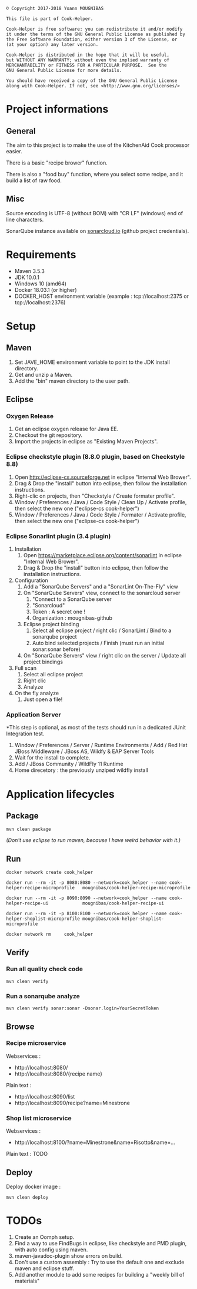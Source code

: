 ```
© Copyright 2017-2018 Yoann MOUGNIBAS

This file is part of Cook-Helper.

Cook-Helper is free software: you can redistribute it and/or modify
it under the terms of the GNU General Public License as published by
the Free Software Foundation, either version 3 of the License, or
(at your option) any later version.

Cook-Helper is distributed in the hope that it will be useful,
but WITHOUT ANY WARRANTY; without even the implied warranty of
MERCHANTABILITY or FITNESS FOR A PARTICULAR PURPOSE.  See the
GNU General Public License for more details.

You should have received a copy of the GNU General Public License
along with Cook-Helper. If not, see <http://www.gnu.org/licenses/>
```

# Project informations

## General

The aim to this project is to make the use of the KitchenAid Cook processor easier.

There is a basic "recipe brower" function.

There is also a "food buy" function, where you select some recipe, and it build a list of raw food.

## Misc

Source encoding is UTF-8 (without BOM) with "CR LF" (windows) end of line characters.

SonarQube instance available on [sonarcloud.io](https://sonarcloud.io/organizations/mougnibas-github/projects) (github project credentials).

# Requirements

* Maven 3.5.3
* JDK 10.0.1
* Windows 10 (amd64)
* Docker 18.03.1 (or higher)
* DOCKER_HOST environment variable (example : tcp://localhost:2375 or tcp://localhost:2376)

# Setup

## Maven

1) Set JAVE_HOME environment variable to point to the JDK install directory.
1) Get and unzip a Maven.
1) Add the "bin" maven directory to the user path.

## Eclipse

### Oxygen Release

1) Get an eclipse oxygen release for Java EE.
1) Checkout the git repository.
1) Import the projects in eclipse as "Existing Maven Projects".

### Eclipse checkstyle plugin (8.8.0 plugin, based on Checkstyle 8.8)

1) Open http://eclipse-cs.sourceforge.net in eclipse "Internal Web Brower".
1) Drag & Drop the "install" button into eclipse, then follow the installation instructions.
1) Right-clic on projects, then "Checkstyle / Create formater profile".
1) Window / Preferences / Java / Code Style / Clean Up / Activate profile, then select the new one ("eclipse-cs cook-helper")
1) Window / Preferences / Java / Code Style / Formater / Activate profile, then select the new one ("eclipse-cs cook-helper")

### Eclipse Sonarlint plugin (3.4 plugin)

1) Installation
   1) Open https://marketplace.eclipse.org/content/sonarlint in eclipse "Internal Web Brower".
   1) Drag & Drop the "install" button into eclipse, then follow the installation instructions.
1) Configuration
   1) Add a "SonarQube Servers" and a "SonarLint On-The-Fly" view
   1) On "SonarQube Servers" view, connect to the sonarcloud server
      1) "Connect to a SonarQube server
	  1) "Sonarcloud"
	  1) Token : A secret one !
	  1) Organization : mougnibas-github
   1) Eclipse project binding
      1) Select all eclipse project / right clic / SonarLint / Bind to a sonarqube project
	  1) Auto bind selected projects / Finish (must run an initial sonar:sonar before)
   1) On "SonarQube Servers" view / right clic on the server / Update all project bindings
1) Full scan
   1) Select all eclipse project
   1) Right clic
   1) Analyze
1) On the fly analyze
   1) Just open a file!

### Application Server

*This step is optional, as most of the tests should run in a dedicated JUnit Integration test.

1) Window / Preferences / Server / Runtime Environments / Add / Red Hat JBoss Middleware / JBoss AS, Wildfy & EAP Server Tools
1) Wait for the install to complete.
1) Add / JBoss Community / WildFly 11 Runtime
1) Home direcetory : the previously unziped wildfly install

# Application lifecycles

## Package

`mvn clean package`

*(Don't use eclipse to run maven, because I have weird behavior with it.)*

## Run

`docker network create cook_helper`

`docker run --rm -it -p 8080:8080 --network=cook_helper --name cook-helper-recipe-microprofile   mougnibas/cook-helper-recipe-microprofile`

`docker run --rm -it -p 8090:8090 --network=cook_helper --name cook-helper-recipe-ui             mougnibas/cook-helper-recipe-ui`

`docker run --rm -it -p 8100:8100 --network=cook_helper --name cook-helper-shoplist-microprofile mougnibas/cook-helper-shoplist-microprofile`

`docker network rm     cook_helper`

## Verify

### Run all quality check code

`mvn clean verify`

### Run a sonarqube analyze

`mvn clean verify sonar:sonar -Dsonar.login=YourSecretToken`


## Browse

### Recipe microservice

Webservices :
* http://localhost:8080/
* http://localhost:8080/{recipe name}

Plain text :
* http://localhost:8090/list
* http://localhost:8090/recipe?name=Minestrone

### Shop list microservice

Webservices :
* http://localhost:8100/?name=Minestrone&name=Risotto&name=...

Plain text :
TODO

## Deploy

Deploy docker image :

`mvn clean deploy`


# TODOs

1) Create an Oomph setup.
1) Find a way to use FindBugs in eclipse, like checkstyle and PMD plugin, with auto config using maven.
1) maven-javadoc-plugin show errors on build.
1) Don't use a custom assembly : Try to use the default one and exclude maven and eclipse stuff.
1) Add another module to add some recipes for building a "weekly bill of materials"

